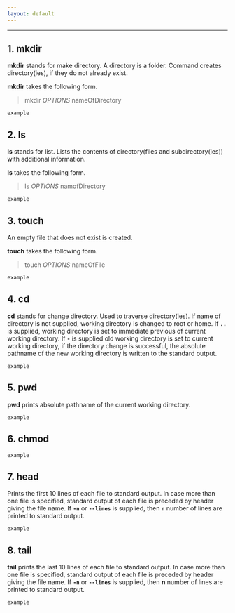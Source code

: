 ```yaml
---
layout: default
---
```

---

## 1. mkdir

**mkdir** stands for make directory. A directory is a folder. Command creates directory(ies), if they do not already exist.

**mkdir** takes the following form.

> mkdir _OPTIONS_ nameOfDirectory

```
example
```

## 2. ls

**ls** stands for list. Lists the contents of directory(files and subdirectory(ies)) with additional information. 

**ls** takes the following form.

> ls _OPTIONS_ namofDirectory
 
```
example
```

## 3. touch

An empty file that does not exist is created.

**touch** takes the following form.

> touch _OPTIONS_ nameOfFile

```
example
```

## 4. cd

**cd** stands for change directory. Used to traverse directory(ies). If name of directory is not supplied, working directory is changed to root or home. If **`..`** is supplied, working directory is set to immediate previous of current working directory. If **`-`** is supplied old working directory is set to current working directory, if the directory change is successful, the absolute pathname of the new working directory is written to the standard  output.

```
example
```

## 5. pwd

**pwd** prints absolute pathname of the current working directory. 


```
example
```


## 6. chmod



```
example
```


## 7. head


Prints the first 10 lines of each file to standard output. In case more than one file is specified, standard output of each file is preceded by header giving the file name. If **`-n`** or **`--lines`** is supplied, then **`n`** number of lines are printed to standard output.


```
example
```


## 8. tail

**tail** prints the last 10 lines of each file to standard output. In case more than one file is specified, standard output of each file is preceded by header giving the file name. If **`-n`** or **`--lines`** is supplied, then **n** number of lines are printed to standard output.


```
example
```

